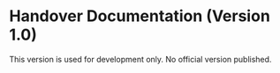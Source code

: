 # Handover Documentation (Version 1.0) 

This version is used for development only. No official version published.


